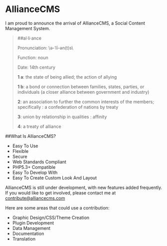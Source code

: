 AllianceCMS
===========

I am proud to announce the arrival of AllianceCMS, a Social Content Management System.

>##al·li·ance
>
>Pronunciation: \ə-ˈlī-ən(t)s\
>
>Function: noun
>
>Date: 14th century
>
>**1 a**: the state of being allied; the action of allying
>
>**1 b**: a bond or connection between families, states, parties, or individuals (a closer alliance between government and industry)
>
>**2**: an association to further the common interests of the members; specifically : a confederation of nations by treaty
>
>**3**: union by relationship in qualities : affinity
>
>**4**: a treaty of alliance

##What Is AllianceCMS?

* Easy To Use
* Flexible
* Secure
* Web Standards Compliant
* PHP5.3+ Compatible
* Easy To Develop With
* Easy To Create Custom Look And Layout

AllianceCMS is still under development, with new features added frequently. If you would like to get involved, please contact me at [contribute@alliancecms.com](mailto:contribute@alliancecms.com)

Here are some areas that could use a contribution:

* Graphic Design/CSS/Theme Creation
* Plugin Development
* Data Management
* Documentation
* Translation